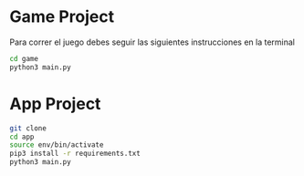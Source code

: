 # Game Project
Para correr el juego debes seguir las siguientes instrucciones en la terminal
```sh
cd game
python3 main.py
```

# App Project

```sh
git clone
cd app
source env/bin/activate
pip3 install -r requirements.txt
python3 main.py
```